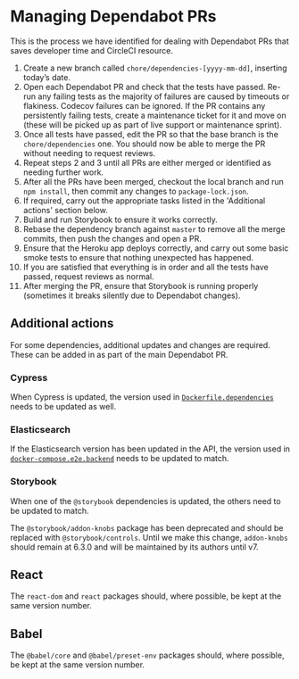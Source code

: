 # Managing Dependabot PRs

This is the process we have identified for dealing with Dependabot PRs that saves developer time and CircleCI resource.

1. Create a new branch called `chore/dependencies-[yyyy-mm-dd]`, inserting today’s date.
2. Open each Dependabot PR and check that the tests have passed. Re-run any failing tests as the majority of failures are caused by timeouts or flakiness. Codecov failures can be ignored. If the PR contains any persistently failing tests, create a maintenance ticket for it and move on (these will be picked up as part of live support or maintenance sprint).
3. Once all tests have passed, edit the PR so that the base branch is the `chore/dependencies` one. You should now be able to merge the PR without needing to request reviews.
4. Repeat steps 2 and 3 until all PRs are either merged or identified as needing further work.
5. After all the PRs have been merged, checkout the local branch and run ```npm install```, then commit any changes to `package-lock.json`.
6. If required, carry out the appropriate tasks listed in the 'Additional actions' section below.
7. Build and run Storybook to ensure it works correctly.
8. Rebase the dependency branch against `master` to remove all the merge commits, then push the changes and open a PR.
9. Ensure that the Heroku app deploys correctly, and carry out some basic smoke tests to ensure that nothing unexpected has happened.
10. If you are satisfied that everything is in order and all the tests have passed, request reviews as normal.
11. After merging the PR, ensure that Storybook is running properly (sometimes it breaks silently due to Dependabot changes).

## Additional actions

For some dependencies, additional updates and changes are required. These can be added in as part of the main Dependabot PR.

### Cypress

When Cypress is updated, the version used in [`Dockerfile.dependencies`](https://github.com/uktrade/data-hub-frontend/blob/master/Dockerfile.dependencies#L56) needs to be updated as well.

### Elasticsearch

If the Elasticsearch version has been updated in the API, the version used in [`docker-compose.e2e.backend`](https://github.com/uktrade/data-hub-frontend/blob/master/docker-compose.e2e.backend.yml#L57) needs to be updated to match.

### Storybook

When one of the `@storybook` dependencies is updated, the others need to be updated to match.

The `@storybook/addon-knobs` package has been deprecated and should be replaced with `@storybook/controls`. Until we make this change, `addon-knobs` should remain at 6.3.0 and will be maintained by its authors until v7. 

## React

The `react-dom` and `react` packages should, where possible, be kept at the same version number.

## Babel

The `@babel/core` and `@babel/preset-env` packages should, where possible, be kept at the same version number.